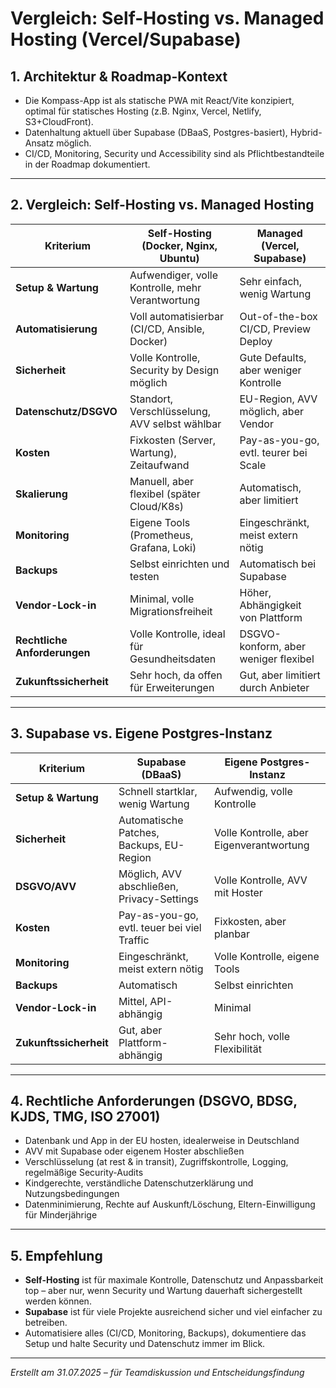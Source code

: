 # Vergleich: Self-Hosting vs. Managed Hosting (Vercel/Supabase)

## 1. Architektur & Roadmap-Kontext

- Die Kompass-App ist als statische PWA mit React/Vite konzipiert, optimal für statisches Hosting (z.B. Nginx, Vercel, Netlify, S3+CloudFront).
- Datenhaltung aktuell über Supabase (DBaaS, Postgres-basiert), Hybrid-Ansatz möglich.
- CI/CD, Monitoring, Security und Accessibility sind als Pflichtbestandteile in der Roadmap dokumentiert.

---

## 2. Vergleich: Self-Hosting vs. Managed Hosting

| Kriterium                    | Self-Hosting (Docker, Nginx, Ubuntu)             | Managed (Vercel, Supabase)            |
| ---------------------------- | ------------------------------------------------ | ------------------------------------- |
| **Setup & Wartung**          | Aufwendiger, volle Kontrolle, mehr Verantwortung | Sehr einfach, wenig Wartung           |
| **Automatisierung**          | Voll automatisierbar (CI/CD, Ansible, Docker)    | Out-of-the-box CI/CD, Preview Deploy  |
| **Sicherheit**               | Volle Kontrolle, Security by Design möglich      | Gute Defaults, aber weniger Kontrolle |
| **Datenschutz/DSGVO**        | Standort, Verschlüsselung, AVV selbst wählbar    | EU-Region, AVV möglich, aber Vendor   |
| **Kosten**                   | Fixkosten (Server, Wartung), Zeitaufwand         | Pay-as-you-go, evtl. teurer bei Scale |
| **Skalierung**               | Manuell, aber flexibel (später Cloud/K8s)        | Automatisch, aber limitiert           |
| **Monitoring**               | Eigene Tools (Prometheus, Grafana, Loki)         | Eingeschränkt, meist extern nötig     |
| **Backups**                  | Selbst einrichten und testen                     | Automatisch bei Supabase              |
| **Vendor-Lock-in**           | Minimal, volle Migrationsfreiheit                | Höher, Abhängigkeit von Plattform     |
| **Rechtliche Anforderungen** | Volle Kontrolle, ideal für Gesundheitsdaten      | DSGVO-konform, aber weniger flexibel  |
| **Zukunftssicherheit**       | Sehr hoch, da offen für Erweiterungen            | Gut, aber limitiert durch Anbieter    |

---

## 3. Supabase vs. Eigene Postgres-Instanz

| Kriterium              | Supabase (DBaaS)                            | Eigene Postgres-Instanz                  |
| ---------------------- | ------------------------------------------- | ---------------------------------------- |
| **Setup & Wartung**    | Schnell startklar, wenig Wartung            | Aufwendig, volle Kontrolle               |
| **Sicherheit**         | Automatische Patches, Backups, EU-Region    | Volle Kontrolle, aber Eigenverantwortung |
| **DSGVO/AVV**          | Möglich, AVV abschließen, Privacy-Settings  | Volle Kontrolle, AVV mit Hoster          |
| **Kosten**             | Pay-as-you-go, evtl. teuer bei viel Traffic | Fixkosten, aber planbar                  |
| **Monitoring**         | Eingeschränkt, meist extern nötig           | Volle Kontrolle, eigene Tools            |
| **Backups**            | Automatisch                                 | Selbst einrichten                        |
| **Vendor-Lock-in**     | Mittel, API-abhängig                        | Minimal                                  |
| **Zukunftssicherheit** | Gut, aber Plattform-abhängig                | Sehr hoch, volle Flexibilität            |

---

## 4. Rechtliche Anforderungen (DSGVO, BDSG, KJDS, TMG, ISO 27001)

- Datenbank und App in der EU hosten, idealerweise in Deutschland
- AVV mit Supabase oder eigenem Hoster abschließen
- Verschlüsselung (at rest & in transit), Zugriffskontrolle, Logging, regelmäßige Security-Audits
- Kindgerechte, verständliche Datenschutzerklärung und Nutzungsbedingungen
- Datenminimierung, Rechte auf Auskunft/Löschung, Eltern-Einwilligung für Minderjährige

---

## 5. Empfehlung

- **Self-Hosting** ist für maximale Kontrolle, Datenschutz und Anpassbarkeit top – aber nur, wenn Security und Wartung dauerhaft sichergestellt werden können.
- **Supabase** ist für viele Projekte ausreichend sicher und viel einfacher zu betreiben.
- Automatisiere alles (CI/CD, Monitoring, Backups), dokumentiere das Setup und halte Security und Datenschutz immer im Blick.

---

_Erstellt am 31.07.2025 – für Teamdiskussion und Entscheidungsfindung_
